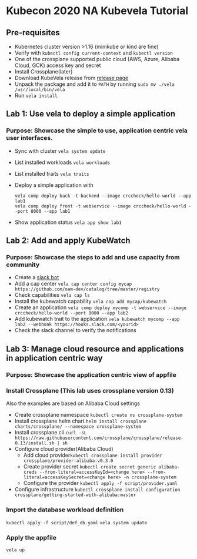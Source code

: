 # Kubecon 2020 NA Kubevela Tutorial

## Pre-requisites

* Kubernetes cluster version >1.16
(minikube or kind are fine)
* Verify with `kubectl config current-context` and `kubectl version`
* One of the crossplane supported public cloud (AWS, Azure, Alibaba Cloud, GCK) access key and secret
* Install Crossplane(later)
* Download KubeVela release from [release page](https://github.com/oam-dev/kubevela/releases)
* Unpack the package and add it to `PATH` by running `sudo mv ./vela /usr/local/bin/vela`
* Run `vela install`

## Lab 1: Use vela to deploy a simple application

### Purpose: Showcase the simple to use, application centric vela user interfaces.

* Sync with cluster `vela system update`
* List installed workloads `vela workloads`
* List installed traits `vela traits`
* Deploy a simple application with 

  ```
  vela comp deploy back -t backend --image crccheck/hello-world --app lab1
  vela comp deploy front -t webservice --image crccheck/hello-world --port 8000 --app lab1
  ```

* Show application status `vela app show lab1`

## Lab 2: Add and apply KubeWatch
  
### Purpose: Showcase the steps to add and use capacity from community

* Create a [slack bot](https://api.slack.com/apps?new_app=1)
* Add a cap center `vela cap center config mycap https://github.com/oam-dev/catalog/tree/master/registry`
* Check capabilities `vela cap ls`
* Install the kubewatch capability `vela cap add mycap/kubewatch`
* Create an application `vela comp deploy mycomp -t webservice --image crccheck/hello-world --port 8000 --app lab2`
* Add kubewatch trait to the application `vela kubewatch mycomp --app lab2 --webhook https://hooks.slack.com/<yourid>`
* Check the slack channel to verify the notifications

## Lab 3: Manage cloud resource and applications in application centric way

### Purpose: Showcase the application centric view of appfile

### Install Crossplane (This lab uses crossplane version 0.13)

Also the examples are based on Alibaba Cloud settings

* Create crossplane namespace `kubectl create ns crossplane-system`
* Install crossplane helm chart `helm install crossplane  charts/crossplane/ --namespace crossplane-system`
* Install crossplane cli `curl -sL https://raw.githubusercontent.com/crossplane/crossplane/release-0.13/install.sh | sh`
* Configure cloud provider(Alibaba Cloud) 
  * Add cloud provider`kubectl crossplane install provider crossplane/provider-alibaba:v0.3.0`
  * Create provider secret `kubectl create secret generic alibaba-creds --from-literal=accessKeyId=<change here> --from-literal=accessKeySecret=<change here> -n crossplane-system`
  * Configure the provider `kubectl apply -f script/provider.yaml`
* Configure infrastructure `kubectl crossplane install configuration crossplane/getting-started-with-alibaba:master`

### Import the database workload definition

`kubectl apply -f script/def_db.yaml`
`vela system update`

### Apply the appfile

`vela up`
